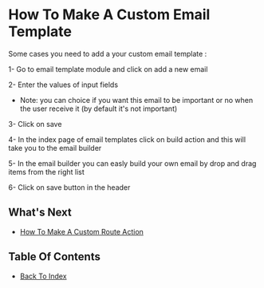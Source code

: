 # How To Make A Custom Email Template

Some cases you need to add a your custom email template :

1- Go to email template module and click on add a new email 

2- Enter the values of input fields 
- Note: you can choice if you want this email to be important or no when the user receive it (by default it's not important)
 
3- Click on save 

4- In the index page of email templates click on build action and this will take you to the email builder 

5- In the email builder you can easly build your own email by drop and drag items from the right list 

6- Click on save button in the header


## What's Next
- [How To Make A Custom Route Action](./how-to-make-custom-route-action.md)

## Table Of Contents
- [Back To Index](./index.md)
